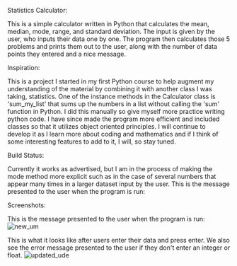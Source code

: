Statistics Calculator:


  This is a simple calculator written in Python that calculates the mean, median, mode, range, and standard deviation. The input is given by the user, who inputs their data one by one. The program then calculates those 5 problems and prints them out to the user, along with the number of data points they entered and a nice message. 

Inspiration:


   This is a project I started in my first Python course to help augment my understanding of the material by combining it with another class I was taking, statistics. One of the instance methods in the Calculator class is 'sum_my_list' that sums up the numbers in a list without calling the 'sum' function in Python. I did this manually so give myself more practice writing python code. I have since made the program more efficient and included classes so that it utilizes object oriented principles. I will continue to develop it as I learn more about coding and mathematics and if I think of some interesting features to add to it, I will, so stay tuned. 
    
Build Status:


  Currently it works as advertised, but I am in the process of making the mode method more explicit such as in the case of several numbers that appear many times in a larger dataset input by the user. 
This is the message presented to the user when the program is run:

Screenshots:

This is the message presented to the user when the program is run:
![new_um](https://user-images.githubusercontent.com/22042867/48793798-1da78e00-ecc6-11e8-8fe8-660a37d00000.PNG)

This is what it looks like after users enter their data and press enter. We also see the error message presented to the user if they don't enter an integer or float. 
![updated_ude](https://user-images.githubusercontent.com/22042867/48794413-e89c3b00-ecc7-11e8-8fc0-f8d2ac1732a9.PNG)

